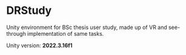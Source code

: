 # DRStudy
Unity environment for BSc thesis user study, made up of VR and see-through implementation of same tasks.

Unity version: **2022.3.16f1**
